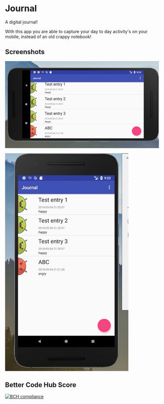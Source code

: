 # Journal
A digital journal!

With this app you are able to capture your day to day activity's on your mobile, instead of an old crappy notebook!


## Screenshots
![alt text][landscape]

[landscape]: https://github.com/NegativeNancy/Journal/blob/master/doc/Landscape.png?raw=true "Journal app in landscape mode"

![alt text][portait]

[portait]: https://github.com/NegativeNancy/Journal/blob/master/doc/Portrait.png?raw=true "Journal app in portrait mode"

## Better Code Hub Score
[![BCH compliance](https://bettercodehub.com/edge/badge/NegativeNancy/Journal?branch=master)](https://bettercodehub.com/)
